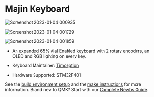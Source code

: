 # Majin Keyboard

![Screenshot 2023-01-04 000935](https://user-images.githubusercontent.com/84595044/210424359-3254fcf8-b0d0-4a4a-89c1-1cdd57e91655.png)

![Screenshot 2023-01-04 001729](https://user-images.githubusercontent.com/84595044/210424398-42a06bd9-2edb-40d6-9c65-fe987c76beae.png)

![Screenshot 2023-01-04 001859](https://user-images.githubusercontent.com/84595044/210424437-ef8edf11-a882-42e7-b4a0-c8508094bcde.png)


* An expanded 65% Vial Enabled keyboard with 2 rotary encoders, an OLED and RGB lighting on every key.

* Keyboard Maintainer: [Timception](https://instagram.com/keykraft)
* Hardware Supported: STM32F401

See the [build environment setup](https://docs.qmk.fm/#/getting_started_build_tools) and the [make instructions](https://docs.qmk.fm/#/getting_started_make_guide) for more information. Brand new to QMK? Start with our [Complete Newbs Guide](https://docs.qmk.fm/#/newbs).

